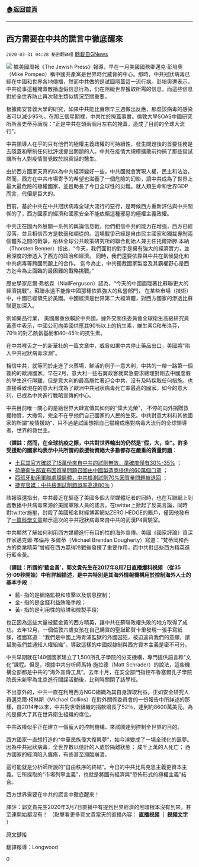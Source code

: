 ###  [:house:返回首頁](https://github.com/ourhimalayas/txt)
---

## 西方需要在中共的謊言中徹底醒來
`2020-03-31 04:28 秘密翻译组` [轉載自GNews](https://gnews.org/zh-hant/157979/)

![](https://s3-ap-northeast-1.amazonaws.com/news.guo.offload.media/wp-content/uploads/2020/03/28211223/5-2-18.jpg)
據美國周報《The Jewish Press》報導，早在一月美國國務卿邁克·彭培奧（Mike Pompeo）稱中國共產黨是世界時代威脅的中心。那時，中共冠狀病毒已經在中國和世界各地傳播，然而中共做的是試圖隱蓋這一流行病。彭培奧還表示，中共從事這種掩蓋散播虛假信息行為，仍在阻礙世界獲取所需的信息，而這些信息對於全世界防止再次發生類似情況至關重要。

根據南安普敦大學的研究，如果中共能比實際早三週做出反應，那麼該病毒的感染者可以減少95％。在那三個星期裡，中共忙於掩蓋事實。倫敦大學SOAS中國研究所所長史蒂芬唐說：“正是中共在頭兩個月左右的掩蓋，造成了目前的全球大流行”。

中共領導人在乎的只有他們的極權主義政權的可持續性，發生問題後的首要任務是去隱蓋和壓制任何批評或提出問題的人。中共在疫情大規模擴散前拘捕了那些嘗試讓所有人對疫情警覺敢於說真話的醫生。

由於西方國家天真的以為中共經濟變好一些，中共國就會實現人權，民主和法治。然而，西方在中共市場寄予的希望也滋養了一個危險的幻影，讓中共成為了世界上最大最危險的極權國家，並且助長了今日全球性的災難。就人類生命和世界GDP而言，代價是巨大的。

目前，基於中共在中共冠狀病毒全球大流行的惡行，是時候西方重新評估與中共關係的了，西方國家的經濟和國家安全不能依賴這種邪惡的極權主義政權。

中共正在國內外展開一系列的輿論信息戰，他們相信中共的能力在增強，西方已經沒落，並且相信西方是軟弱和順從的。這場戰爭已經是自由民主國家和獨裁專制兩個體系之間的戰爭。柏林全球公共政策研究所的聯合創始人兼主任托爾斯滕·本納（Thorsten Benner）指出，“今天，我們面對的對手是擁有強大的經濟實力，並且深度的滲透入了西方的政治和經濟。 同時，我們還要依靠與中共在氣候變化和中共病毒等跨國問題上的合作。 迄今為止，中共獨裁國家製度及其霸權野心是西方迄今為止面臨的最困難的戰略挑戰。”

歷史學家尼爾·弗格森（NiallFerguson）認為，“今天的中國面臨著比蘇聯更大的經濟挑戰”。蘇聯永遠不能像中國那樣依靠強大的私營部門， 在某些市場（技術）中，中國已經領先於美國。中國經濟是世界第二大經濟體，對西方國家的滲透比蘇聯更加深入。

例如藥品行業， 美國嚴重依賴於中共國。據外交關係委員會全球衛生高級研究員黃彥中表示，中國公司向美國供應其90％以上的抗生素，維生素C和布洛芬，70％的對乙酰氨基酚和40-45％的抗生素。

在中共喉舌之一的新華社的一篇文章中，威脅如果中共停止藥品出口，美國將“陷入中共冠狀病毒深淵”。

相信中共，就等同於走進了火葬場，鮮活的例子—意大利，中共的一帶一路第一個簽約的歐洲國家。早在2月，意大利一些右翼政客就緊急要求總理對剛去中國度假的學生進行隔離，但是意大利的最高層忙著迎合中共，沒有及時採取任何措施。也直接導致現在的意大利成為了歐洲中共冠狀病毒死亡率最高的國家。如今的意大利，已成為中共進行戰略宣傳的中心。

中共目前唯一關心的是給世界大肆宣傳其如何的“偉大光榮”， 不停的向外捐贈救援物資，大撒幣，完全不在乎他們自己國家的人民的生死。中共對意大利和其他國家的所謂“疫情援助”，只不過是試圖想把自己描繪成應對病毒大流行的全球領導者，世界的救世主。

**（譯註：然而，在全球抗疫之際，中共對世界輸出的仍然是“假，大，空”。許多受援助的國家均表示中共所謂的救援物資絕大多數都存在嚴重的質量問題：**

- [土耳其官方確認了15萬份來自中共的試劑無效，準確度僅有30%-35%](https://gnews.org/zh-hans/157776/) ；
- [荷蘭衛生部宣布因質量問題召回由中國製造商提供的60萬個口罩](https://gnews.org/zh-hans/157828/) ；
- [西班牙動用軍隊處理屍體，中共檢測試劑70%因質量問題被退回](https://gnews.org/zh-hans/156088/) ；
- [捷克官媒：中共檢測試劑錯誤率高達80％](https://gnews.org/zh-hans/152744/) ）


該報導還指出，中共最近在驅逐了美國多個大型媒體記者的同時，也在互聯網上到處散播中共病毒來源於美國軍隊人員的謠言。在twitter上掀起了反美言論，同時對twitter施壓，封殺了美國知名財經博客網站ZERO HEDGE的賬戶，僅因他發布了[一篇科學文章](https://gnews.org/zh-hans/96432/)顯示這次的中共冠狀病毒來自中共的武漢P4實驗室。

中共顯然了解如何利用西方媒體進行有目的性的海外宣傳。美國《國家評論》資深作家邁克爾·布倫丹·多爾蒂（Michael Brendan Dougherty）寫道：“梵蒂岡和西方的商業精英”曾經在西方贏得冷戰後發揮了重要作用，而中共對這些西方精英進行藍金黃。

**（譯註：所謂的’藍金黃’，郭文貴先生在[2017年8月7日直播爆料視頻](https://www.youtube.com/watch?v=lsyXYGGaAMI) （從35分:09秒開始）中有詳細描述，是中共特別是其海外情報機構用於控制海外人士的基本手段** ：

- 藍- 指的是網絡監視和攻擊以及信息控制；
- 金- 指的是金錢利益賄賂手段；
- 黃- 指的是利用性的陷阱和控製手段）


也正因為這些大量被藍金黃的西方精英，讓中共在蘇聯政權失敗的地方取得了成功。去年12月，一個倫敦六歲女孩在自己購買的聖誕節賀卡里發現一張手寫紙條，裡面寫道：“我們是中國上海青浦監獄的外國囚犯，被迫違背我們的意願，請幫助我們並通知人權組織”。導致這樣的中國奴隸制與西方資本主義是密不可分。

中共早期就在140個國家建立了1,500所孔子學院的分支機構，專門提供語言和“文化”課程。但是，根據中共分析師馬特·施拉德（Matt Schrader）的說法，這些機構全部都是中共的“海外宣傳工具”。去年十月，在安全部門指控布魯塞爾孔子學院院長宋新寧為北京進行間諜活動後，比利時關閉了該學校。

不出意外的，中共一直在利用西方NGO組織為其自身謀取利益。正如安全研究人員邁克爾·柯林斯（Michael Collins）在對外關係委員會的一份報告中所詳述的那樣，自2014年以來，中共對世衛組織的捐款增長了52％，達到約8600萬美元。為的是擴大了其在世界衛生組織的席位。

中共政權似乎正在建立一個龐大的控制機構，來試圖達到控制全世界的目的。

西方國家一直想打造的“中華民族偉大復興夢”，如今演變成了一場全球化的噩夢。因為中共冠狀病毒，全世界數以億計的人處於隔離狀態； 成千上萬的人死亡； 西方國家的經濟陷入癱瘓，有些甚至瀕臨崩潰。

這可能就是分析師所說的“自由秩序的終結”。今日的中共比馬克思主義更資本主義。它所採取的“市場列寧主義”，也就是將國有經濟與“恐怖形式的極權主義”結合。

西方世界需要在中共的謊言中徹底醒來！

譯評：郭文貴先生2020年3月7日直播中有提到世界經濟的黑暗根本沒有到來，甚至連開始都沒有！ （點擊看更多郭文貴當天的直播內容： **[直播視頻](https://www.youtube.com/watch?v=-Jj3xdUNLKw) ｜ [視頻文字](https://gnews.org/zh-hans/136569/)** ）

[原文鏈接](https://www.jewishpress.com/indepth/opinions/west-needs-to-wake-up-to-chinas-duplicity/2020/03/30/)

翻譯報導：Longwood

0
